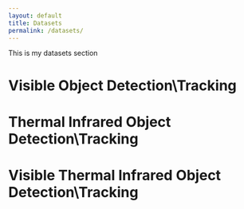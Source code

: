```yaml
---
layout: default
title: Datasets
permalink: /datasets/
---
```


This is my datasets section

# Visible Object Detection\Tracking
# Thermal Infrared Object Detection\Tracking
# Visible Thermal Infrared Object Detection\Tracking

